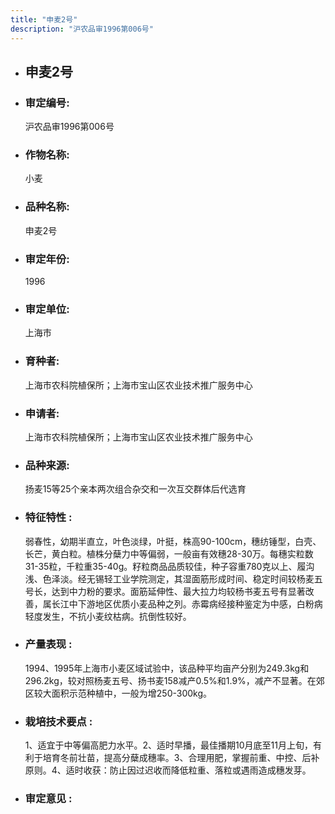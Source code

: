```yaml
---
title: "申麦2号"
description: "沪农品审1996第006号"
---
```

* ## 申麦2号
* ###  审定编号:  
   沪农品审1996第006号

*  ### 作物名称:  
   小麦

*   ###  品种名称: 
    申麦2号

*   ### 审定年份: 
    1996

*   ### 审定单位:  
    上海市

*   ### 育种者:  
    上海市农科院植保所；上海市宝山区农业技术推广服务中心

*   ### 申请者:  
    上海市农科院植保所；上海市宝山区农业技术推广服务中心

*   ### 品种来源:  
    扬麦15等25个亲本两次组合杂交和一次互交群体后代选育

*   ### 特征特性 : 
    弱春性，幼期半直立，叶色淡绿，叶挺，株高90-100cm，穗纺锤型，白壳、长芒，黄白粒。植株分蘖力中等偏弱，一般亩有效穗28-30万。每穗实粒数31-35粒，千粒重35-40g。籽粒商品品质较佳，种子容重780克以上、履沟浅、色泽淡。经无锡轻工业学院测定，其湿面筋形成时间、稳定时间较杨麦五号长，达到中力粉的要求。面筋延伸性、最大拉力均较杨书麦五号有显著改善，属长江中下游地区优质小麦品种之列。赤霉病经接种鉴定为中感，白粉病轻度发生，不抗小麦纹枯病。抗倒性较好。

*   ### 产量表现 : 
    1994、1995年上海市小麦区域试验中，该品种平均亩产分别为249.3kg和296.2kg，较对照杨麦五号、扬书麦158减产0.5%和1.9%，减产不显著。在郊区较大面积示范种植中，一般为增250-300kg。

*   ### 栽培技术要点 : 
    1、适宜于中等偏高肥力水平。2、适时早播，最佳播期10月底至11月上旬，有利于培育冬前壮苗，提高分蘖成穗率。3、合理用肥，掌握前重、中控、后补原则。4、适时收获：防止因过迟收而降低粒重、落粒或遇雨造成穗发芽。

*   ### 审定意见 : 
    
